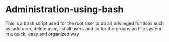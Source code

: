 # Administration-using-bash
This is a bash script used for the root user to do all privileged funtions such as: add user, delete user, list all users and so for the groups on the system in a quick, easy and organized way  
